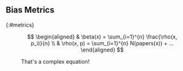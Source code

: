 ## Bias Metrics
{:#metrics}

<figure id="my-equation" class="equation" markdown="1">

$$
\begin{aligned}
  & \beta(x) = \sum_{i=1}^{n} \frac{\rho(x, p_i)}{n}  \\
  & \rho(x, p) = \sum_{i=1}^{n} N(papers(x)) + ...
\end{aligned}
$$

<figcaption markdown="block">
That's a complex equation!
</figcaption>
</figure>